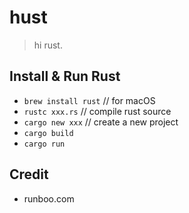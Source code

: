 # hust

> hi rust.

## Install & Run Rust

- `brew install rust` // for macOS
- `rustc xxx.rs` // compile rust source
- `cargo new xxx` // create a new project
- `cargo build`
- `cargo run`

## Credit

- runboo.com
